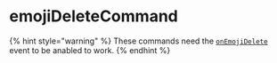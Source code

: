 # emojiDeleteCommand

{% hint style="warning" %}
These commands need the [`onEmojiDelete`](../guides/client-events.md) event to be anabled to work.
{% endhint %}

